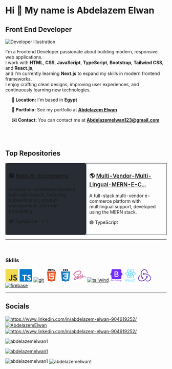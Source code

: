 
# Hi 👋 My name is Abdelazem Elwan

## Front End Developer

![Developer Illustration](https://cdn.dribbble.com/users/1162077/screenshots/3848914/programmer.gif)



I'm a Frontend Developer passionate about building modern, responsive web applications.  
I work with **HTML**, **CSS**, **JavaScript**, **TypeScript**, **Bootstrap**, **Tailwind CSS**, and **React.js**,  
and I'm currently learning **Next.js** to expand my skills in modern frontend frameworks.  
I enjoy crafting clean designs, improving user experiences, and continuously learning new technologies.


 &nbsp;&nbsp;&nbsp;&nbsp; **📍 Location:** I'm based in **Egypt**

 &nbsp;&nbsp;&nbsp;&nbsp; **🔗 Portfolio:** See my portfolio at **<a href="https://abdelazem-elwan.vercel.app/" target="_blank">Abdelazem Elwan</a>**


 &nbsp;&nbsp;&nbsp;&nbsp; **✉️ Contact:** You can contact me at **[Abdelazemelwan123@gmail.com](mailto:Abdelazemelwan123@gmail.com)**

<br>
<br>

## Top Repositories
<table width="100%">
  <tr  >
    <td width="40%" bgcolor="#282c34" valign="top" style="padding: 10px; border: 1px solid #30363d; border-radius: 6px;">
      <p style="font-size: 1.2em; font-weight: 600;">🛍️ <a href="YOUR_REPO_LINK_1">NestJS-Ecommerce</a></p>
      <p>A robust e-commerce backend built with NestJS, featuring authentication, product management, and order processing.</p>
      <p>🟣 TypeScript &nbsp; ⭐️ 1</p>
    </td>
    <td width="40%" valign="top" style="padding: 10px; border: 1px solid #30363d; border-radius: 6px; border-left: none;">
      <p style="font-size: 1.2em; font-weight: 600;">🌎 <a href="YOUR_REPO_LINK_2">Multi-Vendor-Multi-Lingual-MERN-E-C...</a></p>
      <p>A full-stack multi-vendor e-commerce platform with multilingual support, developed using the MERN stack.</p>
      <p>🟣 TypeScript</p>
    </td>
  </tr>
</table>

---
<br>
<h3 align="left">Skills</h3>
<p align="left"> <a href="https://developer.mozilla.org/en-US/docs/Web/JavaScript" target="_blank" rel="noreferrer"> <img src="https://raw.githubusercontent.com/devicons/devicon/master/icons/javascript/javascript-original.svg" alt="javascript" width="40" height="40"/></a> <a href="https://www.typescriptlang.org/" target="_blank" rel="noreferrer"> <img src="https://raw.githubusercontent.com/devicons/devicon/master/icons/typescript/typescript-original.svg" alt="typescript" width="40" height="40"/></a> <a href="https://git-scm.com/" target="_blank" rel="noreferrer"> <img src="https://www.vectorlogo.zone/logos/git-scm/git-scm-icon.svg" alt="git" width="40" height="40"/></a> <a href="https://www.w3.org/html/" target="_blank" rel="noreferrer"> <img src="https://raw.githubusercontent.com/devicons/devicon/master/icons/html5/html5-original-wordmark.svg" alt="html5" width="40" height="40"/></a> <a href="https://www.w3schools.com/css/" target="_blank" rel="noreferrer"> <img src="https://raw.githubusercontent.com/devicons/devicon/master/icons/css3/css3-original-wordmark.svg" alt="css3" width="40" height="40"/></a> <a href="https://sass-lang.com" target="_blank" rel="noreferrer"> <img src="https://raw.githubusercontent.com/devicons/devicon/master/icons/sass/sass-original.svg" alt="sass" width="40" height="40"/></a> <a href="https://tailwindcss.com/" target="_blank" rel="noreferrer"> <img src="https://www.vectorlogo.zone/logos/tailwindcss/tailwindcss-icon.svg" alt="tailwind" width="40" height="40"/></a> <a href="https://getbootstrap.com" target="_blank" rel="noreferrer"> <img src="https://raw.githubusercontent.com/devicons/devicon/master/icons/bootstrap/bootstrap-plain-wordmark.svg" alt="bootstrap" width="40" height="40"/></a> <a href="https://reactjs.org/" target="_blank" rel="noreferrer"> <img src="https://raw.githubusercontent.com/devicons/devicon/master/icons/react/react-original-wordmark.svg" alt="react" width="40" height="40"/></a> <a href="https://redux.js.org" target="_blank" rel="noreferrer"> <img src="https://raw.githubusercontent.com/devicons/devicon/master/icons/redux/redux-original.svg" alt="redux" width="40" height="40"/></a> <a href="https://firebase.google.com/" target="_blank" rel="noreferrer"> <img src="https://www.vectorlogo.zone/logos/firebase/firebase-icon.svg" alt="firebase" width="40" height="40"/></a> </p>


---
## Socials

<p align="left">
<a href="https://www.linkedin.com/in/abdelazem-elwan-904619252/" target="blank"><img align="center" src="https://raw.githubusercontent.com/rahuldkjain/github-profile-readme-generator/master/src/images/icons/Social/linked-in-alt.svg" alt="https://www.linkedin.com/in/abdelazem-elwan-904619252/" height="30" width="40" /></a>
<a href="https://github.com/Abdelazemelwan1" target="_blank">
  <img align="center" src="https://raw.githubusercontent.com/rahuldkjain/github-profile-readme-generator/master/src/images/icons/Social/github.svg" 
  alt="AbdelazemElwan" height="30" width="40" /></a>
<a href="https://www.facebook.com/abdelazem.elwan.9/" target="blank"><img align="center" src="https://raw.githubusercontent.com/rahuldkjain/github-profile-readme-generator/master/src/images/icons/Social/facebook.svg" alt="https://www.linkedin.com/in/abdelazem-elwan-904619252/" height="30" width="40" /></a>
</p>

<p align="left"> <img src="https://komarev.com/ghpvc/?username=abdelazemelwan1&label=Profile%20views&color=0e75b6&style=flat" alt="abdelazemelwan1" /> </p>

<p align="left"> <a href="https://github.com/ryo-ma/github-profile-trophy"><img src="https://github-profile-trophy.vercel.app/?username=abdelazemelwan1" alt="abdelazemelwan1" /></a> </p>


<p><img align="left" src="https://github-readme-stats.vercel.app/api/top-langs?username=abdelazemelwan1&show_icons=true&locale=en&layout=compact" alt="abdelazemelwan1" /></p>

<p>&nbsp;<img align="center" src="https://github-readme-stats.vercel.app/api?username=abdelazemelwan1&show_icons=true&locale=en" alt="abdelazemelwan1" /></p>
